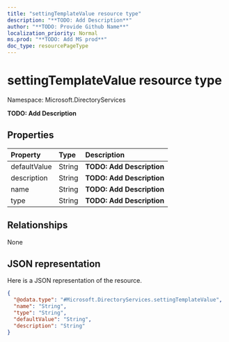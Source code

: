 ```yaml
---
title: "settingTemplateValue resource type"
description: "**TODO: Add Description**"
author: "**TODO: Provide Github Name**"
localization_priority: Normal
ms.prod: "**TODO: Add MS prod**"
doc_type: resourcePageType
---
```


# settingTemplateValue resource type


Namespace: Microsoft.DirectoryServices

**TODO: Add Description**

## Properties
|Property|Type|Description|
|:---|:---|:---|
|defaultValue|String|**TODO: Add Description**|
|description|String|**TODO: Add Description**|
|name|String|**TODO: Add Description**|
|type|String|**TODO: Add Description**|

## Relationships
None

## JSON representation
Here is a JSON representation of the resource.
<!-- {
  "blockType": "resource",
  "@odata.type": "Microsoft.DirectoryServices.settingTemplateValue"
}
-->
``` json
{
  "@odata.type": "#Microsoft.DirectoryServices.settingTemplateValue",
  "name": "String",
  "type": "String",
  "defaultValue": "String",
  "description": "String"
}
```

